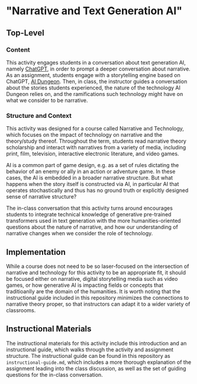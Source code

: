 # "Narrative and Text Generation AI"
## Top-Level
### Content
This activity engages students in a conversation about text generation AI, namely [ChatGPT](https://openai.com/blog/chatgpt), in order to prompt a deeper conversation about narrative. As an assignment, students engage with a storytelling engine based on ChatGPT, [AI Dungeon](https://beta.aidungeon.com/). Then, in class, the instructor guides a conversation about the stories students experienced, the nature of the technology AI Dungeon relies on, and the ramifications such technology might have on what we consider to be narrative.

### Structure and Context
This activity was designed for a course called Narrative and Technology, which focuses on the impact of technology on narrative and the theory/study thereof. Throughout the term, students read narrative theory scholarship and interact with narratives from a variety of media, including print, film, television, interactive electronic literature, and video games.

AI is a common part of game design, e.g. as a set of rules dictating the behavior of an enemy or ally in an action or adventure game. In these cases, the AI is embedded in a broader narrative structure. But what happens when the story itself is constructed via AI, in particular AI that operates stochastically and thus has no ground truth or explicitly designed sense of narrative structure?

The in-class conversation that this activity turns around encourages students to integrate technical knowledge of generative pre-trained transformers used in text generation with the more humanities-oriented questions about the nature of narrative, and how our understanding of narrative changes when we consider the role of technology.

## Implementation
While a course does not need to be so laser-focused on the intersection of narrative and technology for this activity to be an appropriate fit, it should be focused either on narrative, digital storytelling media such as video games, or how generative AI is impacting fields or concepts that traditioanlly are the domain of the humanities. It is worth noting that the instructional guide included in this repository minimizes the connections to narrative theory proper, so that instructors can adapt it to a wider variety of classrooms.

## Instructional Materials
The instructional materials for this activity include this introduction and an instructional guide, which walks through the activity and assignment structure. The instructional guide can be found in this repository as `instructional-guide.md`, which includes a more thorough explanation of the assignment leading into the class discussion, as well as the set of guiding questions for the in-class conversation.
